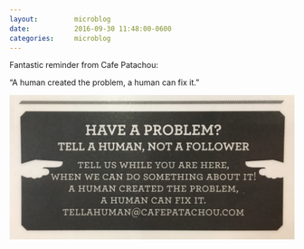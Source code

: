 ```yaml
---
layout:         microblog
date:           2016-09-30 11:48:00-0600
categories:     microblog
---
```

Fantastic reminder from Cafe Patachou:

“A human created the problem, a human can fix it.”

![Human sign](/images/microblog/201609301148.jpg)
